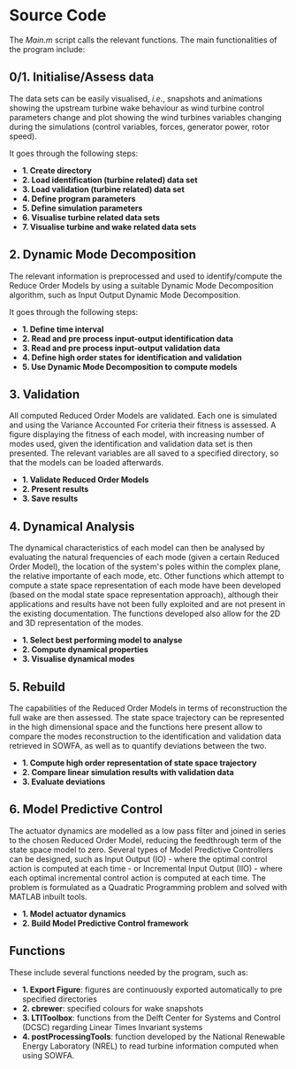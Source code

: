 # Source Code

The *Main.m* script calls the relevant functions. 
The main functionalities of the program include:

## 0/1. Initialise/Assess data
The data sets can be easily visualised, *i.e*., snapshots and animations showing the upstream turbine wake behaviour as wind turbine control parameters change and plot showing the wind turbines variables changing during the simulations (control variables, forces, generator power, rotor speed). 

It goes through the following steps:
* **1. Create directory**
* **2. Load identification (turbine related) data set**
* **3. Load validation (turbine related) data set**
* **4. Define program parameters**
* **5. Define simulation parameters**
* **6. Visualise turbine related data sets**
* **7. Visualise turbine and wake related data sets**

## 2. Dynamic Mode Decomposition
The relevant information is preprocessed and used to identify/compute the Reduce Order Models by using a suitable Dynamic Mode Decomposition algorithm, such as Input Output Dynamic Mode Decomposition.

It goes through the following steps:
* **1. Define time interval**
* **2. Read and pre process input-output identification data**
* **3. Read and pre process input-output validation data**
* **4. Define high order states for identification and validation**
* **5. Use Dynamic Mode Decomposition to compute models**

## 3. Validation
All computed Reduced Order Models are validated. Each one is simulated and using the Variance Accounted For criteria their fitness is assessed. A figure displaying the fitness of each model, with increasing number of modes used, given the identification and validation data set is then presented. The relevant variables are all saved to a specified directory, so that the models can be loaded afterwards.

* **1. Validate Reduced Order Models**
* **2. Present results**
* **3. Save results**

## 4. Dynamical Analysis
The dynamical characteristics of each model can then be analysed by evaluating the natural frequencies of each mode (given a certain Reduced Order Model), the location of the system's poles within the complex plane, the relative importante of each mode, etc. Other functions which attempt to compute a state space representation of each mode have been developed (based on the modal state space representation approach), although their applications and results have not been fully exploited and are not present in the existing documentation. The functions developed also allow for the 2D and 3D representation of the modes.

* **1. Select best performing model to analyse**
* **2. Compute dynamical properties**
* **3. Visualise dynamical modes**

## 5. Rebuild
The capabilities of the Reduced Order Models in terms of reconstruction the full wake are then assessed. The state space trajectory can be represented in the high dimensional space  and the functions here present allow to compare the modes reconstruction to the identification and validation data retrieved in SOWFA, as well as to quantify deviations between the two.

* **1. Compute high order representation of state space trajectory**
* **2. Compare linear simulation results with validation data**
* **3. Evaluate deviations**

## 6. Model Predictive Control
The actuator dynamics are modelled as a low pass filter and joined in series to the chosen  Reduced Order Model, reducing the feedthrough term of the state space model to zero. Several types of Model Predictive Controllers can be designed, such as Input Output (IO) - where the optimal control action is computed at each time - or Incremental Input Output (IIO) - where each optimal incremental control action is computed at each time. The problem is formulated as a Quadratic Programming problem and solved with MATLAB inbuilt tools.

* **1. Model actuator dynamics**
* **2. Build Model Predictive Control framework**

## Functions
These include several functions needed by the program, such as:
* **1. Export Figure**: figures are continuously exported automatically to pre specified directories
* **2. cbrewer**: specified colours for wake snapshots
* **3. LTIToolbox**: functions from the Delft Center for Systems and Control (DCSC) regarding Linear Times Invariant systems
* **4. postProcessingTools**: function developed by the National Renewable Energy Laboratory (NREL) to read turbine information computed when using SOWFA.
